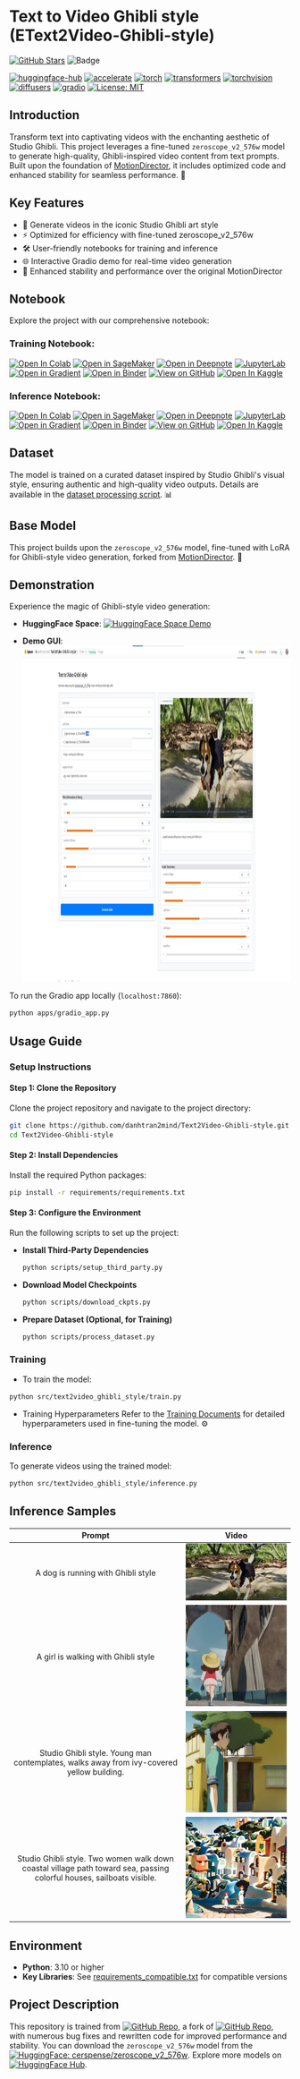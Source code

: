 # Text to Video Ghibli style (EText2Video-Ghibli-style)

[![GitHub Stars](https://img.shields.io/github/stars/danhtran2mind/Text2Video-Ghibli-style?style=social&label=Repo%20Stars)](https://github.com/danhtran2mind/Text2Video-Ghibli-style/stargazers)
![Badge](https://hitscounter.dev/api/hit?url=https%3A%2F%2Fgithub.com%2Fdanhtran2mind%2FText2Video-Ghibli-style&label=Repo+Views&icon=github&color=%236f42c1&message=&style=social&tz=UTC)

[![huggingface-hub](https://img.shields.io/badge/huggingface--hub-blue.svg?logo=huggingface)](https://huggingface.co/docs/hub)
[![accelerate](https://img.shields.io/badge/accelerate-blue.svg?logo=pytorch)](https://huggingface.co/docs/accelerate)
[![torch](https://img.shields.io/badge/torch-blue.svg?logo=pytorch)](https://pytorch.org/)
[![transformers](https://img.shields.io/badge/transformers-blue.svg?logo=huggingface)](https://huggingface.co/docs/transformers)
[![torchvision](https://img.shields.io/badge/torchvision-blue.svg?logo=pytorch)](https://pytorch.org/vision/stable/index.html)
[![diffusers](https://img.shields.io/badge/diffusers-blue.svg?logo=huggingface)](https://huggingface.co/docs/diffusers)
[![gradio](https://img.shields.io/badge/gradio-blue.svg?logo=gradio)](https://gradio.app/)
[![License: MIT](https://img.shields.io/badge/License-MIT-blue.svg)](https://opensource.org/licenses/MIT)

## Introduction
Transform text into captivating videos with the enchanting aesthetic of Studio Ghibli. This project leverages a fine-tuned `zeroscope_v2_576w` model to generate high-quality, Ghibli-inspired video content from text prompts. Built upon the foundation of [MotionDirector](https://github.com/showlab/MotionDirector), it includes optimized code and enhanced stability for seamless performance. 🌟

## Key Features
- 🎨 Generate videos in the iconic Studio Ghibli art style
- ⚡ Optimized for efficiency with fine-tuned zeroscope_v2_576w
- 🛠️ User-friendly notebooks for training and inference
- 🌐 Interactive Gradio demo for real-time video generation
- 🔧 Enhanced stability and performance over the original MotionDirector

## Notebook
Explore the project with our comprehensive notebook: 
### Training Notebook:

[![Open In Colab](https://colab.research.google.com/assets/colab-badge.svg)](https://colab.research.google.com/github/danhtran2mind/Text2Video-Ghibli-style/blob/main/notebooks/zeroscope_v2_576w_Ghibli_LoRA-Training.ipynb)
[![Open in SageMaker](https://studiolab.sagemaker.aws/studiolab.svg)](https://studiolab.sagemaker.aws/import/github/danhtran2mind/Text2Video-Ghibli-style/blob/main/notebooks/zeroscope_v2_576w_Ghibli_LoRA-Training.ipynb)
[![Open in Deepnote](https://deepnote.com/buttons/launch-in-deepnote-small.svg)](https://deepnote.com/launch?url=https://github.com/danhtran2mind/Text2Video-Ghibli-style/blob/main/notebooks/zeroscope_v2_576w_Ghibli_LoRA-Training.ipynb)
[![JupyterLab](https://img.shields.io/badge/Launch-JupyterLab-orange?logo=Jupyter)](https://mybinder.org/v2/gh/danhtran2mind/Text2Video-Ghibli-style/main?filepath=notebooks/zeroscope_v2_576w_Ghibli_LoRA-Training.ipynb)
[![Open in Gradient](https://assets.paperspace.io/img/gradient-badge.svg)](https://console.paperspace.com/github/danhtran2mind/Text2Video-Ghibli-style/blob/main/notebooks/zeroscope_v2_576w_Ghibli_LoRA-Training.ipynb)
[![Open in Binder](https://mybinder.org/badge_logo.svg)](https://mybinder.org/v2/gh/danhtran2mind/Text2Video-Ghibli-style/main)
[![View on GitHub](https://img.shields.io/badge/View%20on-GitHub-181717?logo=github)](https://github.com/danhtran2mind/Text2Video-Ghibli-style/blob/main/notebooks/zeroscope_v2_576w_Ghibli_LoRA-Training.ipynb)
[![Open In Kaggle](https://kaggle.com/static/images/open-in-kaggle.svg)](https://www.kaggle.com/notebooks/welcome?src=https%3A%2F%2Fgithub.com%2Fdanhtran2mind/Text2Video-Ghibli-style/blob/main/notebooks/zeroscope_v2_576w_Ghibli_LoRA-Training.ipynb)

### Inference Notebook:

[![Open In Colab](https://colab.research.google.com/assets/colab-badge.svg)](https://colab.research.google.com/github/danhtran2mind/Text2Video-Ghibli-style/blob/main/notebooks/zeroscope_v2_576w_Ghibli_LoRA-Inference.ipynb)
[![Open in SageMaker](https://studiolab.sagemaker.aws/studiolab.svg)](https://studiolab.sagemaker.aws/import/github/danhtran2mind/Text2Video-Ghibli-style/blob/main/notebooks/zeroscope_v2_576w_Ghibli_LoRA-Inference.ipynb)
[![Open in Deepnote](https://deepnote.com/buttons/launch-in-deepnote-small.svg)](https://deepnote.com/launch?url=https://github.com/danhtran2mind/Text2Video-Ghibli-style/blob/main/notebooks/zeroscope_v2_576w_Ghibli_LoRA-Inference.ipynb)
[![JupyterLab](https://img.shields.io/badge/Launch-JupyterLab-orange?logo=Jupyter)](https://mybinder.org/v2/gh/danhtran2mind/Text2Video-Ghibli-style/main?filepath=notebooks/zeroscope_v2_576w_Ghibli_LoRA-Inference.ipynb)
[![Open in Gradient](https://assets.paperspace.io/img/gradient-badge.svg)](https://console.paperspace.com/github/danhtran2mind/Text2Video-Ghibli-style/blob/main/notebooks/zeroscope_v2_576w_Ghibli_LoRA-Inference.ipynb)
[![Open in Binder](https://mybinder.org/badge_logo.svg)](https://mybinder.org/v2/gh/danhtran2mind/Text2Video-Ghibli-style/main)
[![View on GitHub](https://img.shields.io/badge/View%20on-GitHub-181717?logo=github)](https://github.com/danhtran2mind/Text2Video-Ghibli-style/blob/main/notebooks/zeroscope_v2_576w_Ghibli_LoRA-Inference.ipynb)
[![Open In Kaggle](https://kaggle.com/static/images/open-in-kaggle.svg)](https://www.kaggle.com/notebooks/welcome?src=https%3A%2F%2Fgithub.com%2Fdanhtran2mind/Text2Video-Ghibli-style/blob/main/notebooks/zeroscope_v2_576w_Ghibli_LoRA-Inference.ipynb)


## Dataset
The model is trained on a curated dataset inspired by Studio Ghibli's visual style, ensuring authentic and high-quality video outputs. Details are available in the [dataset processing script](scripts/process_dataset.py). 📊

## Base Model
This project builds upon the `zeroscope_v2_576w` model, fine-tuned with LoRA for Ghibli-style video generation, forked from [MotionDirector](https://github.com/showlab/MotionDirector). 🚀

## Demonstration
Experience the magic of Ghibli-style video generation:  
- **HuggingFace Space**: [![HuggingFace Space Demo](https://img.shields.io/badge/HuggingFace-danhtran2mind%2FText2Video--Ghibli--style-yellow?style=flat&logo=huggingface)](https://huggingface.co/cerspense)

- **Demo GUI**:  
  <img src="./assets/gradio_app_demo.jpg" alt="Gradio Demo" height="600">

To run the Gradio app locally (`localhost:7860`):  
```bash
python apps/gradio_app.py
```

## Usage Guide

### Setup Instructions

#### Step 1: Clone the Repository
Clone the project repository and navigate to the project directory:
```bash
git clone https://github.com/danhtran2mind/Text2Video-Ghibli-style.git
cd Text2Video-Ghibli-style
```

#### Step 2: Install Dependencies
Install the required Python packages:
```bash
pip install -r requirements/requirements.txt
```

#### Step 3: Configure the Environment
Run the following scripts to set up the project:
- **Install Third-Party Dependencies**  
  ```bash
  python scripts/setup_third_party.py
  ```
- **Download Model Checkpoints**  
  ```bash
  python scripts/download_ckpts.py
  ```
- **Prepare Dataset (Optional, for Training)**  
  ```bash
  python scripts/process_dataset.py
  ```

### Training
- To train the model:
```bash
python src/text2video_ghibli_style/train.py
```
- Training Hyperparameters
Refer to the [Training Documents](docs/training/training_doc.md) for detailed hyperparameters used in fine-tuning the model. ⚙️

### Inference
To generate videos using the trained model:
```bash
python src/text2video_ghibli_style/inference.py
```

## Inference Samples
| Prompt | Video |
|:--------:|:-------:|
| A dog is running with Ghibli style |![Example 1 gif](assets/examples/zeroscope_v2_576w-Ghibli-LoRA/1/A_dog_is_running_with_Ghibli_style_42.gif) |
| A girl is walking with Ghibli style | ![Example 2 gif](assets/examples/zeroscope_v2_576w-Ghibli-LoRA/2/A_girl_is_walking_with_Ghibli_style_0.gif) |
| Studio Ghibli style. Young man contemplates, walks away from ivy-covered yellow building. | ![Example 3 gif](assets/examples/zeroscope_v2_576w-Ghibli-LoRA/3/Studio_Ghibli_style_Young_man_contemplates_walks_away_from_ivy-covered_yellow_building_12345.gif) |
| Studio Ghibli style. Two women walk down coastal village path toward sea, passing colorful houses, sailboats visible. | ![Example 4 gif](assets/examples/zeroscope_v2_576w-Ghibli-LoRA/4/Studio_Ghibli_style_Two_women_walk_down_coastal_village_path_toward_sea_passing_colorful_houses_sailboats_visible_100.gif) |

## Environment
- **Python**: 3.10 or higher
- **Key Libraries**: See [requirements_compatible.txt](requirements/requirements_compatible.txt) for compatible versions
<!-- 
## Contact
For questions or issues, please use the [GitHub Issues tab](https://github.com/danhtran2mind/Text2Video-Ghibli-style/issues) or the [Hugging Face Community tab](https://huggingface.co/spaces/danhtran2mind/Text2Video-Ghibli-style/discussions). 📬 -->

## Project Description

This repository is trained from [![GitHub Repo](https://img.shields.io/badge/GitHub-danhtran2mind%2FMotionDirector-blue?style=flat&logo=github)](https://github.com/danhtran2mind/MotionDirector), a fork of [![GitHub Repo](https://img.shields.io/badge/GitHub-showlab%2FMotionDirector-blue?style=flat&logo=github)](https://github.com/showlab/MotionDirector), with numerous bug fixes and rewritten code for improved performance and stability. You can download the `zeroscope_v2_576w` model from the [![HuggingFace: cerspense/zeroscope_v2_576w](https://img.shields.io/badge/HuggingFace-cerspense%2Fzeroscope__v2__576w-yellow?logo=huggingface)](https://huggingface.co/cerspense/zeroscope_v2_576w). Explore more models on [![HuggingFace Hub](https://img.shields.io/badge/HuggingFace-cerspense-yellow?style=flat&logo=huggingface)](https://huggingface.co/cerspense).
